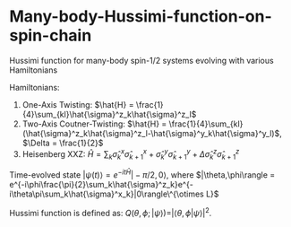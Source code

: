 # Many-body-Hussimi-function-on-spin-chain
Hussimi function for many-body spin-1/2 systems evolving with various Hamiltonians

Hamiltonians:
1. One-Axis Twisting: $\hat{H} = \frac{1}{4}\sum_{kl}\hat{\sigma}^z_k\hat{\sigma}^z_l$
2. Two-Axis Coutner-Twisting: $\hat{H} = \frac{1}{4}\sum_{kl}(\hat{\sigma}^z_k\hat{\sigma}^z_l-\hat{\sigma}^y_k\hat{\sigma}^y_l)$, $\Delta = \frac{1}{2}$
3. Heisenberg XXZ: $\hat{H} = \sum_k \hat{\sigma}^x_k\hat{\sigma}^x_{k+1} +\hat{\sigma}^y_k\hat{\sigma}^y_{k+1} + \Delta\hat{\sigma}^z_k\hat{\sigma}^z_{k+1}$

Time-evolved state
$|\psi(t)\rangle = e^{-it\hat{H}}|-\pi/2,0\rangle$, where $|\theta,\phi\rangle = e^{-i\phi\frac{\pi}{2}\sum_k\hat{\sigma}^z_k}e^{-i\theta\pi\sum_k\hat{\sigma}^x_k}|0\rangle\^{\otimes L}$

Hussimi function is defined as:
$Q(\theta,\phi;|\psi\rangle) = |\langle\theta,\phi|\psi\rangle|^2$.
